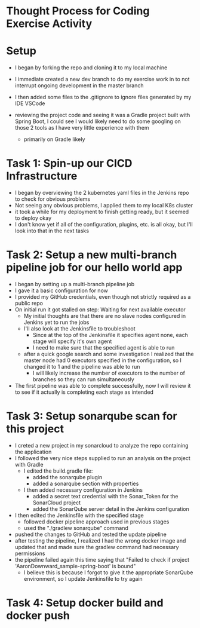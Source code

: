 # Thought Process for Coding Exercise Activity

# Setup
- I began by forking the repo and cloning it to my local machine
- I immediate created a new dev branch to do my exercise work in to not interrupt ongoing development in the master branch
- I then added some files to the .gitignore to ignore files generated by my IDE VSCode

- reviewing the project code and seeing it was a Gradle project built with Spring Boot, I could see I would likely need to do some googling on those 2 tools as I have very little experience with them
    - primarily on Gradle likely

# Task 1: Spin-up our CICD Infrastructure
- I began by overviewing the 2 kubernetes yaml files in the Jenkins repo to check for obvious problems
- Not seeing any obvious problems, I applied them to my local K8s cluster
- it took a while for my deployment to finish getting ready, but it seemed to deploy okay
- I don't know yet if all of the configuration, plugins, etc. is all okay, but I'll look into that in the next tasks

# Task 2: Setup a new multi-branch pipeline job for our hello world app
- I began by setting up a multi-branch pipeline job
- I gave it a basic configuration for now
- I provided my GitHub credentials, even though not strictly required as a public repo
- On initial run it got stalled on step: Waiting for next available executor
    - My initial thoughts are that there are no slave nodes configured in Jenkins yet to run the jobs
    - I'll also look at the Jenkinsfile to troubleshoot
        - Since at the top of the Jenkinsfile it specifies agent none, each stage will specify it's own agent
        - I need to make sure that the specified agent is able to run
    - after a quick google search and some investigation I realized that the master node had 0 executors specified in the configuration, so I changed it to 1 and the pipeline was able to run
        - I will likely increase the number of executors to the number of branches so they can run simultaneously
- The first pipeline was able to complete successfully, now I will review it to see if it actually is completing each stage as intended

# Task 3: Setup sonarqube scan for this project
- I creted a new project in my sonarcloud to analyze the repo containing the application
- I followed the very nice steps supplied to run an analysis on the project with Gradle
    - I edited the build.gradle file: 
        - added the sonarqube plugin
        - added a sonarqube section with properties
    - I then added necessary configuration in Jenkins
        - added a secret text credential with the Sonar_Token for the SonarCloud project
        - added the SonarQube server detail in the Jenkins configuration
- I then edited the Jenkinsfile with the specified stage
    - followed docker pipeline approach used in previous stages
    - used the "./gradlew sonarqube" command
- pushed the changes to GitHub and tested the update pipeline
- after testing the pipeline, I realized I had the wrong docker image and updated that and made sure the gradlew command had necessary permissions
- the pipeline failed again this time saying that "Failed to check if project 'AaronDownward_sample-spring-boot' is bound"
    - I believe this is because I forgot to give it the appropriate SonarQube environment, so I update Jenkinsfile to try again

# Task 4: Setup docker build and docker push



